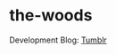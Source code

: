 # the-woods

Development Blog: <a target="_blank" href="http://cunningfolkgames.tumblr.com">Tumblr</a>
